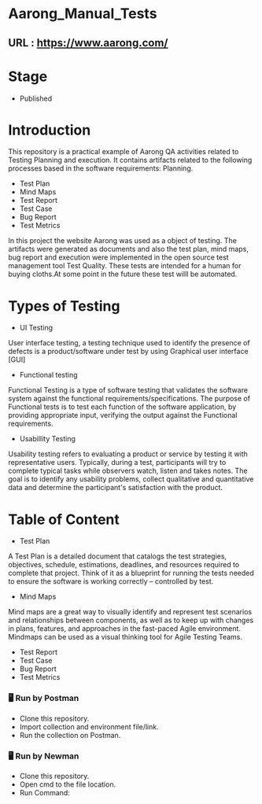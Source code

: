 # Aarong_Manual_Tests
## URL : https://www.aarong.com/
# Stage
* Published
# Introduction
This repository is a practical example of Aarong QA activities related to Testing Planning and execution. It contains artifacts related to the following processes based in the software requirements:
Planning.
* Test Plan
* Mind Maps
* Test Report
* Test Case
* Bug Report
* Test Metrics

In this project the website Aarong was used as a object of testing. The artifacts were generated as documents and also the test plan, mind maps, bug report and execution were implemented in the open source test management tool Test Quality. These tests are intended for a human for buying cloths.At some point in the future these test willl be automated.

# Types of Testing
* UI Testing

User interface testing, a testing technique used to identify the presence of defects is a product/software under test by using Graphical user interface [GUI]
* Functional testing

Functional Testing is a type of software testing that validates the software system against the functional requirements/specifications. The purpose of Functional tests is to test each function of the software application, by providing appropriate input, verifying the output against the Functional requirements.

* Usabillity Testing

Usability testing refers to evaluating a product or service by testing it with representative users. Typically, during a test, participants will try to complete typical tasks while observers watch, listen and takes notes.  The goal is to identify any usability problems, collect qualitative and quantitative data and determine the participant's satisfaction with the product.

# Table of Content

* Test Plan

A Test Plan is a detailed document that catalogs the test strategies, objectives, schedule, estimations, deadlines, and resources required to complete that project. Think of it as a blueprint for running the tests needed to ensure the software is working correctly – controlled by test.

* Mind Maps

Mind maps are a great way to visually identify and represent test scenarios and relationships between components, as well as to keep up with changes in plans, features, and approaches in the fast-paced Agile environment. Mindmaps can be used as a visual thinking tool for Agile Testing Teams.

* Test Report
* Test Case
* Bug Report
* Test Metrics
### 🖥 Run by Postman
* Clone this repository.
* Import collection and environment file/link.
* Run the collection on Postman.
### 🖥 Run by Newman
* Clone this repository.
* Open cmd to the file location.
* Run Command:
